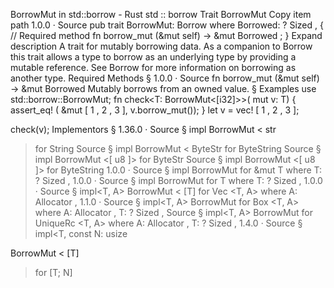 BorrowMut in std::borrow - Rust
std
::
borrow
Trait
BorrowMut
Copy item path
1.0.0
·
Source
pub trait BorrowMut<Borrowed>:
Borrow
<Borrowed>
where
    Borrowed: ?
Sized
,
{
    // Required method
    fn
borrow_mut
(&mut self) ->
&mut Borrowed
;
}
Expand description
A trait for mutably borrowing data.
As a companion to
Borrow<T>
this trait allows a type to borrow as
an underlying type by providing a mutable reference. See
Borrow<T>
for more information on borrowing as another type.
Required Methods
§
1.0.0
·
Source
fn
borrow_mut
(&mut self) ->
&mut Borrowed
Mutably borrows from an owned value.
§
Examples
use
std::borrow::BorrowMut;
fn
check<T: BorrowMut<[i32]>>(
mut
v: T) {
assert_eq!
(
&mut
[
1
,
2
,
3
], v.borrow_mut());
}
let
v =
vec!
[
1
,
2
,
3
];

check(v);
Implementors
§
1.36.0
·
Source
§
impl
BorrowMut
<
str
> for
String
Source
§
impl
BorrowMut
<
ByteStr
> for
ByteString
Source
§
impl
BorrowMut
<[
u8
]> for
ByteStr
Source
§
impl
BorrowMut
<[
u8
]> for
ByteString
1.0.0
·
Source
§
impl<T>
BorrowMut
<T> for
&mut T
where
    T: ?
Sized
,
1.0.0
·
Source
§
impl<T>
BorrowMut
<T> for T
where
    T: ?
Sized
,
1.0.0
·
Source
§
impl<T, A>
BorrowMut
<
[T]
> for
Vec
<T, A>
where
    A:
Allocator
,
1.1.0
·
Source
§
impl<T, A>
BorrowMut
<T> for
Box
<T, A>
where
    A:
Allocator
,
    T: ?
Sized
,
Source
§
impl<T, A>
BorrowMut
<T> for
UniqueRc
<T, A>
where
    A:
Allocator
,
    T: ?
Sized
,
1.4.0
·
Source
§
impl<T, const N:
usize
>
BorrowMut
<
[T]
> for
[T; N]